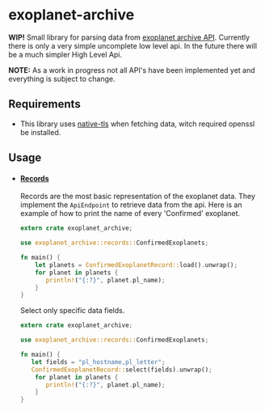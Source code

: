 # exoplanet-archive
**WIP!** Small library for parsing data from [exoplanet archive API](https://exoplanetarchive.ipac.caltech.edu).
Currently there is only a very simple uncomplete low level api. In the future there will be a much
simpler High Level Api.

**NOTE:** As a work in progress not all API's have been implemented yet and everything
is subject to change.
## Requirements
  - This library uses [native-tls](https://crates.io/crates/native-tls) when fetching data, witch
   required openssl be installed.

## Usage
  - #### [Records](records)
     Records are the most basic representation of the exoplanet data. They
     implement the `ApiEndpoint` to retrieve data from the api.
     Here is an example of how to print the name of every 'Confirmed' exoplanet.
     ```rust
     extern crate exoplanet_archive;
 
     use exoplanet_archive::records::ConfirmedExoplanets;
     
     fn main() {
         let planets = ConfirmedExoplanetRecord::load().unwrap();
         for planet in planets {
            println!("{:?}", planet.pl_name);
         }
     }
     ```

     Select only specific data fields.
     ```rust
     extern crate exoplanet_archive;
 
     use exoplanet_archive::records::ConfirmedExoplanets;
     
     fn main() {
        let fields = "pl_hostname,pl_letter";
        ConfirmedExoplanetRecord::select(fields).unwrap();
         for planet in planets {
            println!("{:?}", planet.pl_name);
         }
     }
     ```
